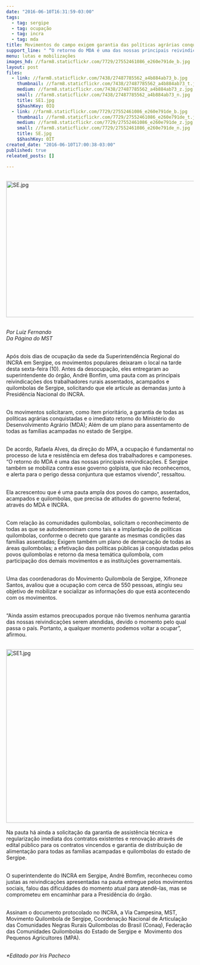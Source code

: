 ```yaml
---
date: "2016-06-10T16:31:59-03:00"
tags:
  - tag: sergipe
  - tag: ocupação
  - tag: incra
  - tag: mda
title: Movimentos do campo exigem garantia das políticas agrárias conquistadas
support_line: " “O retorno do MDA é uma das nossas principais reivindicações\""
menu: lutas e mobilizações
images_hd: //farm8.staticflickr.com/7729/27552461086_e260e791de_b.jpg
layout: post
files:
  - link: //farm8.staticflickr.com/7438/27487785562_a4b884ab73_b.jpg
    thumbnail: //farm8.staticflickr.com/7438/27487785562_a4b884ab73_t.jpg
    medium: //farm8.staticflickr.com/7438/27487785562_a4b884ab73_z.jpg
    small: //farm8.staticflickr.com/7438/27487785562_a4b884ab73_n.jpg
    title: SE1.jpg
    $$hashKey: 0IQ
  - link: //farm8.staticflickr.com/7729/27552461086_e260e791de_b.jpg
    thumbnail: //farm8.staticflickr.com/7729/27552461086_e260e791de_t.jpg
    medium: //farm8.staticflickr.com/7729/27552461086_e260e791de_z.jpg
    small: //farm8.staticflickr.com/7729/27552461086_e260e791de_n.jpg
    title: SE.jpg
    $$hashKey: 0IT
created_date: "2016-06-10T17:00:38-03:00"
published: true
releated_posts: []

---
```

<p><br />
<img alt="SE.jpg" height="366" src="//farm8.staticflickr.com/7729/27552461086_e260e791de_b.jpg" width="700" /></p>

<p><br />
<em>Por Luiz Fernando<br />
Da P&aacute;gina do MST</em></p>

<p><br />
Ap&oacute;s dois dias de ocupa&ccedil;&atilde;o da sede da Superintend&ecirc;ncia Regional do INCRA em Sergipe, os movimentos populares deixaram o local na tarde desta sexta-feira (10). Antes da desocupa&ccedil;&atilde;o, eles entregaram ao superintendente do &oacute;rg&atilde;o, Andr&eacute; Bonfim, uma pauta com as principais reivindica&ccedil;&otilde;es dos trabalhadores rurais assentados, acampados e quilombolas de Sergipe, solicitando que ele articule as demandas junto &agrave; Presid&ecirc;ncia Nacional do INCRA.</p>

<p><br />
Os movimentos solicitaram, como item priorit&aacute;rio, a garantia de todas as pol&iacute;ticas agr&aacute;rias conquistadas e o imediato retorno do Minist&eacute;rio do Desenvolvimento Agr&aacute;rio (MDA); Al&eacute;m de um plano para assentamento de todas as fam&iacute;lias acampadas no estado de Sergipe.</p>

<p><br />
De acordo, Rafaela Alves, da dire&ccedil;&atilde;o do MPA, a ocupa&ccedil;&atilde;o &eacute; fundamental no processo de luta e resist&ecirc;ncia em defesa dos trabalhadores e camponeses. &ldquo;O retorno do MDA &eacute; uma das nossas principais reivindica&ccedil;&otilde;es. E Sergipe tamb&eacute;m se mobiliza contra esse governo golpista, que n&atilde;o reconhecemos, e alerta para o perigo dessa conjuntura que estamos vivendo&rdquo;, ressaltou.</p>

<p><br />
Ela acrescentou que &eacute; uma pauta ampla dos povos do campo, assentados, acampados e quilombolas, que precisa de atitudes do governo federal, atrav&eacute;s do MDA e INCRA.</p>

<p><br />
Com rela&ccedil;&atilde;o &agrave;s comunidades quilombolas, solicitam o reconhecimento de todas as que se autodenominam como tais e a implanta&ccedil;&atilde;o de pol&iacute;ticas quilombolas, conforme o decreto que garante as mesmas condi&ccedil;&otilde;es das fam&iacute;lias assentadas; Exigem tamb&eacute;m um plano de demarca&ccedil;&atilde;o de todas as &aacute;reas quilombolas; a efetiva&ccedil;&atilde;o das pol&iacute;ticas p&uacute;blicas j&aacute; conquistadas pelos povos quilombolas e retorno da mesa tem&aacute;tica quilombola, com participa&ccedil;&atilde;o dos demais movimentos e as institui&ccedil;&otilde;es governamentais.</p>

<p><br />
Uma das coordenadoras do Movimento Quilombola de Sergipe, Xifroneze Santos, avaliou que a ocupa&ccedil;&atilde;o com cerca de 550 pessoas, atingiu seu objetivo de mobilizar e socializar as informa&ccedil;&otilde;es do que est&aacute; acontecendo com os movimentos.</p>

<p><br />
&ldquo;Ainda assim estamos preocupados porque n&atilde;o tivemos nenhuma garantia das nossas reivindica&ccedil;&otilde;es serem atendidas, devido o momento pelo qual passa o pa&iacute;s. Portanto, a qualquer momento podemos voltar a ocupar&rdquo;, afirmou.<br />
&nbsp;</p>

<p><img alt="SE1.jpg" height="466" src="//farm8.staticflickr.com/7438/27487785562_a4b884ab73_b.jpg" width="700" /><br />
<br />
Na pauta h&aacute; ainda a solicita&ccedil;&atilde;o da garantia de assist&ecirc;ncia t&eacute;cnica e regulariza&ccedil;&atilde;o imediata dos contratos existentes e renova&ccedil;&atilde;o atrav&eacute;s de edital p&uacute;blico para os contratos vincendos e garantia de distribui&ccedil;&atilde;o de alimenta&ccedil;&atilde;o para todas as fam&iacute;lias acampadas e quilombolas do estado de Sergipe. &nbsp;</p>

<p><br />
O superintendente do INCRA em Sergipe, Andr&eacute; Bomfim, reconheceu como justas as reivindica&ccedil;&otilde;es apresentadas na pauta entregue pelos movimentos sociais, falou das dificuldades do momento atual para atend&ecirc;-las, mas se comprometeu em encaminhar para a Presid&ecirc;ncia do &oacute;rg&atilde;o.</p>

<p><br />
Assinam o documento protocolado no INCRA, a Via Campesina, MST, Movimento Quilombola de Sergipe, Coordena&ccedil;&atilde;o Nacional de Articula&ccedil;&atilde;o das Comunidades Negras Rurais Quilombolas do Brasil (Conaq), Federa&ccedil;&atilde;o das Comunidades Quilombolas do Estado de Sergipe e &nbsp;Movimento dos Pequenos Agricultores (MPA).</p>

<p><br />
<em>*Editado por Iris Pacheco</em></p>
